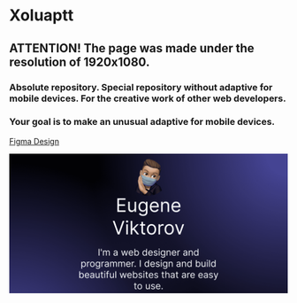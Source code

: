 # Xoluaptt

## ATTENTION! The page was made under the resolution of 1920x1080.
### Absolute repository. Special repository without adaptive for mobile devices. For the creative work of other web developers.
### Your goal is to make an unusual adaptive for mobile devices.

<a href="https://www.figma.com/community/file/1179883548609340339">Figma Design</a>

<img src="Frame thumbnail.png">